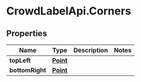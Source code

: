 # CrowdLabelApi.Corners

## Properties

Name | Type | Description | Notes
------------ | ------------- | ------------- | -------------
**topLeft** | [**Point**](Point.md) |  | 
**bottomRight** | [**Point**](Point.md) |  | 


